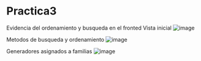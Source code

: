 # Practica3

Evidencia del ordenamiento y busqueda en el fronted
Vista inicial 
![image](https://github.com/user-attachments/assets/14e6e19d-d392-4126-b28e-4b487f941019)

Metodos de busqueda y ordenamiento
![image](https://github.com/user-attachments/assets/be045bea-09c1-41b3-894a-12ad8732549a)


Generadores asignados a familias
![image](https://github.com/user-attachments/assets/ffcd299f-e0b6-4dbe-87a0-cb5bf90def3c)

